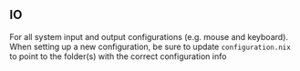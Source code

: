 
## IO

For all system input and output configurations (e.g. mouse and keyboard). When setting up a new configuration, be sure to update `configuration.nix` to point to the folder(s) with the correct configuration info

